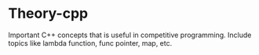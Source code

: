 # Theory-cpp
Important C++ concepts that is useful in competitive programming.
Include topics like lambda function, func pointer, map, etc.
